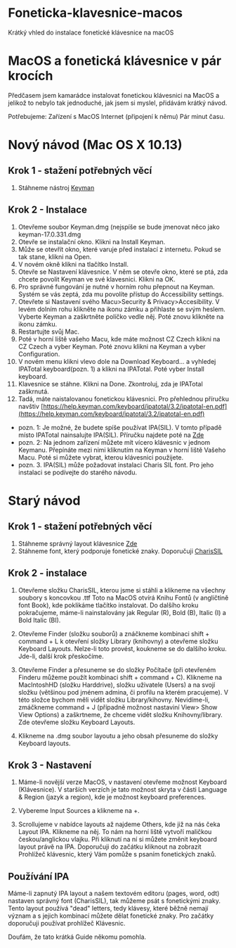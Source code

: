 # Foneticka-klavesnice-macos
Krátký vhled do instalace fonetické klávesnice na macOS


# MacOS a fonetická klávesnice v pár krocích

Předčasem jsem kamarádce instalovat fonetickou klávesnici na MacOS a jelikož to nebylo tak jednoduché, jak jsem si myslel, přidávám krátký návod.

Potřebujeme: Zařízení s MacOS
             Internet (připojení k němu)
             Pár minut času.

# Nový návod (Mac OS X 10.13)

## Krok 1 - stažení potřebných věcí

1. Stáhneme nástroj [Keyman](https://keyman.com/mac/download)

## Krok 2 - Instalace
1. Otevřeme soubor Keyman.dmg (nejspíše se bude jmenovat něco jako keyman-17.0.331.dmg
2. Otevře se instalační okno. Klikni na Install Keyman.
3. Může se otevřít okno, které varuje před instalací z internetu. Pokud se tak stane, klikni na Open.
4. V novém okně klikni na tlačítko Install.
5. Otevře se Nastavení klávesnice. V něm se otevře okno, které se ptá, zda chcete povolit Keyman ve své klavesnici. Klikni na OK.
6. Pro správné fungování je nutné v horním rohu přepnout na Keyman. Systém se vás zeptá, zda mu povolíte přístup do Accessibility settings.
7. Otevřete si Nastavení svého Macu>Security & Privacy>Accesibility. V levém dolním rohu klikněte na ikonu zámku a přihlaste se svým heslem. Vyberte Keyman a zaškrtněte políčko vedle něj. Poté znovu klikněte na ikonu zámku.
8. Restartujte svůj Mac.
9. Poté v horní liště vašeho Macu, kde máte možnost CZ Czech klikni na CZ Czech a vyber Keyman. Poté znovu klikni na Keyman a vyber Configuration. 
10. V novém menu klikni vlevo dole na Download Keyboard… a vyhledej IPATotal keyboard(pozn. 1) a klikni na IPATotal. Poté vyber Install keyboard. 
11. Klavesnice se stáhne. Klikni na Done. Zkontroluj, zda je IPATotal zaškrnutá. 
12. Tadá, máte naistalovanou fonetickou klávesnici. Pro přehlednou příručku navštiv [https://help.keyman.com/keyboard/ipatotal/3.2/ipatotal-en.pdf](https://help.keyman.com/keyboard/ipatotal/3.2/ipatotal-en.pdf)

* pozn. 1: Je možné, že budete spíše používat IPA(SIL). V tomto případě místo IPATotal nainsalujte IPA(SIL). Příručku najdete poté na [Zde](https://help.keyman.com/keyboard/sil_ipa/1.8.7/sil_ipa)
* pozn. 2: Na jednom zařízení můžete mít vícero klávesnic v jednom Keymanu. Přepínáte mezi nimi kliknutím na Keyman v horní liště Vašeho Macu. Poté si můžete vybrat, kterou klávesnici použijete.
* pozn. 3. IPA(SIL) může požadovat instalaci Charis SIL font. Pro jeho instalaci se podívejte do starého návodu. 
             
# Starý návod

## Krok 1 - stažení potřebných věcí

1. Stáhneme správný layout klávesnice [Zde](https://scripts.sil.org/cms/sites/nrsi/download/ipa-mackbd/IPA-MACkbd.dmg)
2. Stáhneme font, který podporuje fonetické znaky. Doporučuji [CharisSIL](https://software.sil.org/downloads/r/charis/CharisSIL-5.000.zip)

## Krok 2 - instalace

1. Otevřeme složku CharisSIL, kterou jsme si stáhli a klikneme na všechny soubory s koncovkou .ttf Toto na MacOS otvírá Knihu Fontů (v angličtině font Book), kde poklikáme tlačítko instalovat. Do dalšího kroku pokračujeme, máme-li nainstalovány jak Regular (R), Bold (B), Italic (I) a Bold Italic (BI).

2. Otevřeme Finder (složku souborů) a znáčkneme kombinaci shift + command + L k otevření složky Library (knihovny) a otevřeme složku Keyboard Layouts. Nelze-li toto provést, koukneme se do dalšího kroku. Jde-li, další krok přeskočíme.

3.  Otevřeme Finder a přesuneme se do složky Počítače (při otevřeném Finderu můžeme použít kombinaci shift + command + C). Klikneme na MacIntoshHD (složku Harddrive), složku uživatele (Users) a na svojí složku (většinou pod jménem admina, či profilu na kterém pracujeme). V této složce bychom měli vidět složku Library/kihovny. Nevidíme-li, zmáčkneme command + J (případně možnost nastaviní View> Show View Options) a zaškrtneme, že chceme vidět složku Knihovny/library. Zde otevřeme složku Keyboard Layouts. 

4. Klikneme na .dmg soubor layoutu a jeho obsah přesuneme do složky Keyboard layouts. 

## Krok 3 - Nastavení

1. Máme-li novější verze MacOS, v nastavení otevřeme možnost Keyboard (Klávesnice). V starších verzích je tato možnost skryta v části Language & Region (jazyk a region), kde je možnost keyboard preferences.

2. Vybereme Input Sources a klikneme na +. 

3. Scrollujeme v nabídce layouts až najdeme Others, kde již na nás čeka Layout IPA. Klikneme na něj. To nám na horní liště vytvoří maličkou českou/anglickou vlajku. Při kliknutí na ní si můžete změnit keyboard layout právě na IPA. Doporučuji do začátku kliknout na zobrazit Prohlížeč klávesnic, který Vám pomůže s psaním fonetických znaků.

## Používání IPA

Máme-li zapnutý IPA layout a  našem textovém editoru (pages, word, odt) nastaven správný font (CharisSIL), tak můžeme psát s fonetickými znaky. Tento layout používá "dead" letters, tedy klávesy, které běžně nemají význam a s jejich kombinací můžete dělat fonetické znaky. Pro začátky doporučuji používat prohlížeč Klávesnic.

Doufám, že tato krátká Guide někomu pomohla.
